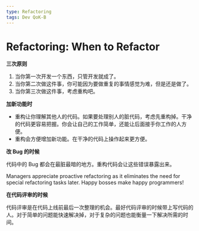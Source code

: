 ```yaml
---
type: Refactoring
tags: Dev QoK-B
---
```


# Refactoring: When to Refactor

**三次原则**

1. 当你第一次开发一个东西，只管开发就成了。
2. 当你第二次做这件事，你可能因为要做重复的事情感觉为难，但是还是做了。
3. 当你第三次做这件事，考虑重构吧。

**加新功能时**

- 重构让你理解其他人的代码。如果要处理别人的脏代码，考虑先重构掉。干净的代码更容易把握。你会让自己的工作简单，还能让后面接手你工作的人方便。
- 重构会方便增加新功能。在干净的代码上操作起来更方便。

**改 Bug 的时候**

代码中的 Bug 都会在最脏最暗的地方。重构代码会让这些错误暴露出来。

Managers appreciate proactive refactoring as it eliminates the need for special refactoring tasks later. Happy bosses make happy programmers!

**在代码评审的时候**

代码评审是在代码上线前最后一次整理的机会。最好代码评审的时候带上写代码的人。对于简单的问题能快速解决掉，对于复杂的问题也能衡量一下解决所需的时间。
